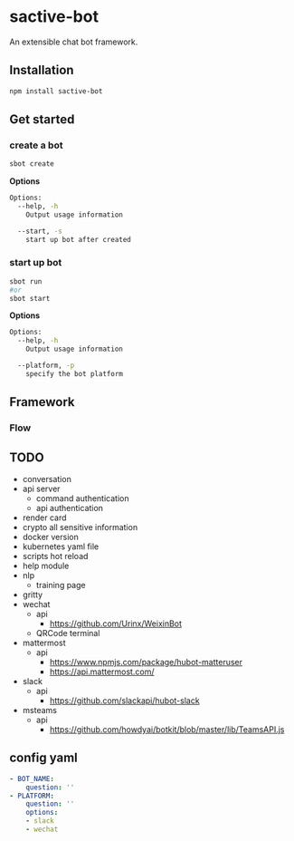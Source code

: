 # sactive-bot
An extensible chat bot framework.

## Installation
```bash
npm install sactive-bot
```

## Get started

### create a bot
```bash
sbot create
```
**Options**
```bash
Options:
  --help, -h
    Output usage information

  --start, -s
    start up bot after created
```

### start up bot
```bash
sbot run
#or
sbot start
```
**Options**
```bash
Options:
  --help, -h
    Output usage information

  --platform, -p
    specify the bot platform
```
## Framework
### Flow
## TODO
- conversation
- api server
  - command authentication
  - api authentication
- render card
- crypto all sensitive information
- docker version
- kubernetes yaml file
- scripts hot reload
- help module
- nlp
  - training page
- gritty
- wechat
  - api
    - https://github.com/Urinx/WeixinBot
  - QRCode terminal
- mattermost
  - api
    - https://www.npmjs.com/package/hubot-matteruser
    - https://api.mattermost.com/
- slack
  - api
    - https://github.com/slackapi/hubot-slack
- msteams
  - api
    - https://github.com/howdyai/botkit/blob/master/lib/TeamsAPI.js

## config yaml
```yml
- BOT_NAME:
    question: ''
- PLATFORM:
    question: ''
    options:
    - slack
    - wechat
```